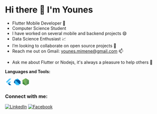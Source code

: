 # Hi there 👋 I'm Younes
- Flutter Mobile Developer :iphone: 
- Computer Science Student
- I have worked on several mobile and backend projects 😄 
- Data Science Enthusiast 📈
- I’m looking to collaborate on open source projects 👯
- Reach me out on Gmail: younes.mimene@gmail.com 📫


* Ask me about Flutter or Nodejs, it's always a pleasure to help others 💬 

**Languages and Tools:**  

<code><img height="24" src="https://raw.githubusercontent.com/github/explore/80688e429a7d4ef2fca1e82350fe8e3517d3494d/topics/flutter/flutter.png"></code>
<code><img height="24" src="https://raw.githubusercontent.com/github/explore/80688e429a7d4ef2fca1e82350fe8e3517d3494d/topics/dart/dart.png"></code>
<code><img height="24" src="https://raw.githubusercontent.com/github/explore/80688e429a7d4ef2fca1e82350fe8e3517d3494d/topics/nodejs/nodejs.png"></code>


<h3 align="left">Connect with me:</h3>
<a href="https://www.linkedin.com/in/younes-mimene" target="_blank"><img src="https://img.shields.io/badge/LinkedIn-%230077B5.svg?&style=flat-square&logo=linkedin&logoColor=white" alt="LinkedIn"></a>
<a href="https://www.facebook.com/Palestinian.kun/" target="_blank"><img src="https://img.shields.io/badge/Facebook-%232D88FF.svg?&style=flat-square&logo=facebook&logoColor=white" alt="Facebook"></a>
<br>
                            

